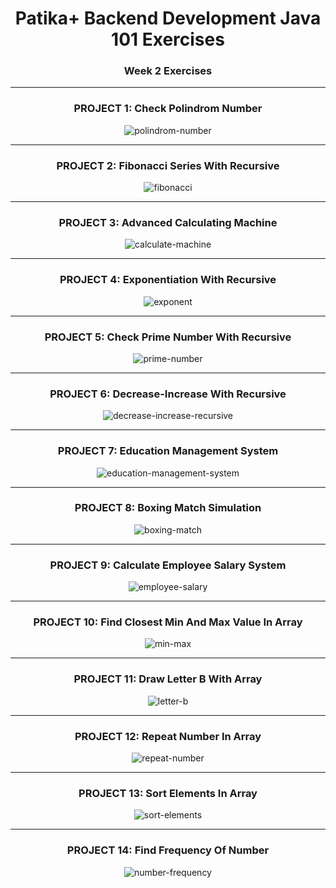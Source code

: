 # <div align="center">Patika+ Backend Development Java 101 Exercises</div>
### <div align="center">Week 2 Exercises</div>
---
<div align="center">
    <h3 align="center">PROJECT 1: Check Polindrom Number</h3>
    <img src="https://raw.githubusercontent.com/ferhatseker180/Patika_Java101_Week2/master/src/ProjectImages/palindrom-number.PNG" alt="polindrom-number">
</div>

---
<div align="center">
    <h3 align="center">PROJECT 2: Fibonacci Series With Recursive</h3>
    <img src="https://raw.githubusercontent.com/ferhatseker180/Patika_Java101_Week2/master/src/ProjectImages/fibonacci-series.PNG" alt="fibonacci">
</div>

---
<div align="center">
    <h3 align="center">PROJECT 3: Advanced Calculating Machine</h3>
    <img src="https://raw.githubusercontent.com/ferhatseker180/Patika_Java101_Week2/master/src/ProjectImages/advanced-calculate-machine.PNG" alt="calculate-machine">
</div>

---
<div align="center">
    <h3 align="center">PROJECT 4: Exponentiation With Recursive </h3>
    <img src="https://raw.githubusercontent.com/ferhatseker180/Patika_Java101_Week2/master/src/ProjectImages/exponent-with-recursive.PNG" alt="exponent">
</div>

---
<div align="center">
    <h3 align="center">PROJECT 5: Check Prime Number With Recursive </h3>
    <img src="https://raw.githubusercontent.com/ferhatseker180/Patika_Java101_Week2/master/src/ProjectImages/prime-number.PNG" alt="prime-number">
</div>

---
<div align="center">
    <h3 align="center">PROJECT 6: Decrease-Increase With Recursive </h3>
    <img src="https://raw.githubusercontent.com/ferhatseker180/Patika_Java101_Week2/master/src/ProjectImages/decrease-increase-recursive.PNG" alt="decrease-increase-recursive">
</div>

---
<div align="center">
    <h3 align="center">PROJECT 7: Education Management System</h3>
    <img src="https://raw.githubusercontent.com/ferhatseker180/Patika_Java101_Week2/master/src/ProjectImages/student-information-system.PNG" alt="education-management-system">
</div>

---
<div align="center">
    <h3 align="center">PROJECT 8: Boxing Match Simulation</h3>
    <img src="https://raw.githubusercontent.com/ferhatseker180/Patika_Java101_Week2/master/src/ProjectImages/boxing-fight.PNG" alt="boxing-match">
</div>

---
<div align="center">
    <h3 align="center">PROJECT 9: Calculate Employee Salary System</h3>
    <img src="https://raw.githubusercontent.com/ferhatseker180/Patika_Java101_Week2/master/src/ProjectImages/employee-salary.PNG" alt="employee-salary">
</div>

---
<div align="center">
    <h3 align="center">PROJECT 10: Find Closest Min And Max Value In Array </h3>
    <img src="https://raw.githubusercontent.com/ferhatseker180/Patika_Java101_Week2/master/src/ProjectImages/min-max-array.PNG" alt="min-max">
</div>

---
<div align="center">
    <h3 align="center">PROJECT 11: Draw Letter B With Array </h3>
    <img src="https://raw.githubusercontent.com/ferhatseker180/Patika_Java101_Week2/master/src/ProjectImages/B-Letter.PNG" alt="letter-b">
</div>

---
<div align="center">
    <h3 align="center">PROJECT 12: Repeat Number In Array </h3>
    <img src="https://raw.githubusercontent.com/ferhatseker180/Patika_Java101_Week2/master/src/ProjectImages/repeat-number.PNG" alt="repeat-number">
</div>

---
<div align="center">
    <h3 align="center">PROJECT 13: Sort Elements In Array </h3>
    <img src="https://raw.githubusercontent.com/ferhatseker180/Patika_Java101_Week2/master/src/ProjectImages/sort-array.PNG" alt="sort-elements">
</div>

---
<div align="center">
    <h3 align="center">PROJECT 14: Find Frequency Of Number </h3>
    <img src="https://raw.githubusercontent.com/ferhatseker180/Patika_Java101_Week2/master/src/ProjectImages/frequency-numbers.PNG" alt="number-frequency">
</div>

